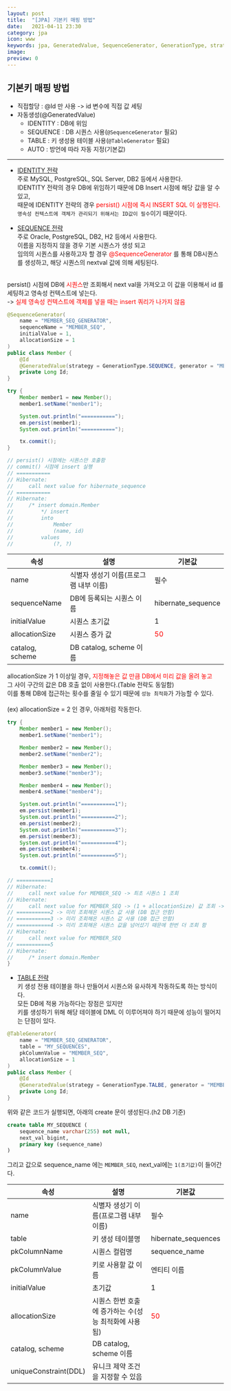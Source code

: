 ```yaml
---
layout: post
title:  "[JPA] 기본키 매핑 방법"
date:   2021-04-11 23:30
category: jpa
icon: www
keywords: jpa, GeneratedValue, SequenceGenerator, GenerationType, strategy
image: 
preview: 0
---
```


## 기본키 매핑 방법

- 직접할당 : @Id 만 사용 -> id 변수에 직접 값 세팅
- 자동생성(@GeneratedValue)
  - IDENTITY : DB에 위임
  - SEQUENCE : DB 시퀀스 사용(`@SequenceGenerator` 필요)
  - TABLE : 키 생성용 테이블 사용(`@TableGenerator` 필요)
  - AUTO : 방언에 따라 자동 지정(기본값)


---

- <u>IDENTITY 전략</u><br>
주로 MySQL, PostgreSQL, SQL Server, DB2 등에서 사용한다.<br>
IDENTITY 전략의 경우 DB에 위임하기 때문에 DB Insert 시점에 해당 값을 알 수 있고,<br>
때문에 IDENTITY 전략의 경우 <span style="color:red">persist() 시점에 즉시 INSERT SQL 이 실행된다.</span><br>
`영속성 컨텍스트에 객체가 관리되기 위해서는 ID값이 필수`이기 때문이다.

- <u>SEQUENCE 전략</u><br>
주로 Oracle, PostgreSQL, DB2, H2 등에서 사용한다.<br>
이름을 지정하지 않을 경우 기본 시퀀스가 생성 되고<br>
임의의 시퀀스를 사용하고자 할 경우 <span style="color:red">@SequenceGenerator</span> 를 통해 DB시퀀스를 생성하고, 해당 시퀀스의 nextval 값에 의해 세팅된다.<br>
<br>
persist() 시점에 DB에 <span style="color:red">시퀀스</span>만 조회해서 next val을 가져오고 이 값을 이용해서 id 를 세팅하고 영속성 컨텍스트에 넣는다.<br>
-> <span style="color:red">실제 영속성 컨텍스트에 객체를 넣을 때는 insert 쿼리가 나가지 않음</span>

```java
@SequenceGenerator(
    name = "MEMBER_SEQ_GENERATOR",
    sequenceName = "MEMBER_SEQ",
    initialValue = 1,
    allocationSize = 1
)
public class Member {
    @Id
    @GeneratedValue(strategy = GenerationType.SEQUENCE, generator = "MEMBER_SEQ_GENERATOR")
    private Long Id;
}
```

```java
try {
    Member member1 = new Member();
    member1.setName("member1");

    System.out.println("===========");
    em.persist(member1);
    System.out.println("===========");

    tx.commit();
}

// persist() 시점에는 시퀀스만 호출함
// commit() 시점에 insert 실행
// ===========
// Hibernate: 
//     call next value for hibernate_sequence
// ===========
// Hibernate: 
//     /* insert domain.Member
//         */ insert 
//         into
//             Member
//             (name, id) 
//         values
//             (?, ?)
```

|속성|설명|기본값|
|---|---|---|
|name|식별자 생성기 이름(프로그램 내부 이름)|필수
|sequenceName|DB에 등록되는 시퀀스 이름|hibernate_sequence
|initialValue|시퀀스 초기값|1|
|allocationSize|시퀀스 증가 값|<span style="color:red">50</span>
|catalog, scheme|DB catalog, scheme 이름|

allocationSize 가 1 이상일 경우, <span style="color:red">지정해놓은 값 만큼 DB에서 미리 값을 올려 놓고</span><br>
그 사이 구간의 값은 DB 호출 없이 사용한다.(Table 전략도 동일함)<br>
이를 통해 DB에 접근하는 횟수를 줄일 수 있기 때문에 `성능 최적화`가 가능할 수 있다.
<br><br>
(ex) allocationSize = 2 인 경우, 아래처럼 작동한다.

```java
try {
    Member member1 = new Member();
    member1.setName("member1");

    Member member2 = new Member();
    member2.setName("member2");

    Member member3 = new Member();
    member3.setName("member3");

    Member member4 = new Member();
    member4.setName("member4");

    System.out.println("===========1");
    em.persist(member1);
    System.out.println("===========2");
    em.persist(member2);
    System.out.println("===========3");
    em.persist(member3);
    System.out.println("===========4");
    em.persist(member4);
    System.out.println("===========5");

    tx.commit();

// ===========1
// Hibernate: 
//     call next value for MEMBER_SEQ -> 최초 시퀀스 1 조회
// Hibernate: 
//     call next value for MEMBER_SEQ -> (1 + allocationSize) 값 조회 -> 3
// ===========2 -> 미리 조회해온 시퀀스 값 사용 (DB 접근 안함)
// ===========3 -> 미리 조회해온 시퀀스 값 사용 (DB 접근 안함)
// ===========4 -> 미리 조회해온 시퀀스 값을 넘어섰기 때문에 한번 더 조회 함
// Hibernate: 
//     call next value for MEMBER_SEQ
// ===========5
// Hibernate: 
//     /* insert domain.Member
}
```


- <u>TABLE 전략</u><br>
키 생성 전용 테이블을 하나 만들어서 시퀀스와 유사하게 작동하도록 하는 방식이다.<br>
모든 DB에 적용 가능하다는 장점은 있지만<br>
키를 생성하기 위해 해당 테이블에 DML 이 이루어져야 하기 때문에 성능이 떨어지는 단점이 있다.

```java
@TableGenerator(
    name = "MEMBER_SEQ_GENERATOR",
    table = "MY_SEQUENCES",
    pkColumnValue = "MEMBER_SEQ",
    allocationSize = 1
)
public class Member {
    @Id
    @GeneratedValue(strategy = GenerationType.TALBE, generator = "MEMBER_SEQ_GENERATOR")
    private Long Id;
}
```

위와 같은 코드가 실행되면, 아래의 create 문이 생성된다.(h2 DB 기준)<br>
```sql
create table MY_SEQUENCE (
    sequence_name varchar(255) not null,
    next_val bigint,
    primary key (sequence_name)
)
```
그리고 값으로 sequence_name 에는 `MEMBER_SEQ`, next_val에는 `1(초기값)`이 들어간다.

|속성|설명|기본값|
|---|---|---|
|name|식별자 생성기 이름(프로그램 내부 이름)|필수
|table|키 생성 테이블명|hibernate_sequences
|pkColumnName|시퀀스 컬럼명|sequence_name
|pkColumnValue|키로 사용할 값 이름|엔티티 이름
|initialValue|초기값|1
|allocationSize|시퀀스 한번 호출에 증가하는 수(성능 최적화에 사용됨)|<span style="color:red">50</span>
|catalog, scheme|DB catalog, scheme 이름|
|uniqueConstraint(DDL)|유니크 제약 조건을 지정할 수 있음|